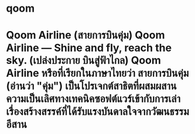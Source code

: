 # qoom
# Qoom Airline (สายการบินคุ่ม)  **Qoom Airline — Shine and fly, reach the sky.**   (เปล่งประกาย บินสู่ฟ้าไกล)  Qoom Airline หรือที่เรียกในภาษาไทยว่า **สายการบินคุ่ม** (อ่านว่า "คุ่ม") เป็นโปรเจกต์สาธิตที่ผสมผสานความเป็นเลิศทางเทคนิคซอฟต์แวร์เข้ากับการเล่าเรื่องสร้างสรรค์ที่ได้รับแรงบันดาลใจจากวัฒนธรรมอีสาน 

